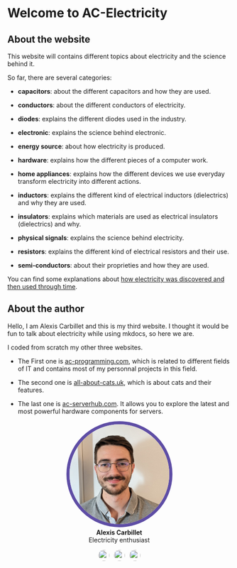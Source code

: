 <head>
    <meta charset="UTF-8">
    <meta name="viewport" content="width=device-width, initial-scale=1.0">
    <meta name="description" content="Welcome to ac-electricity! Here you will learn more about electricity, the different components used to make an electrical circuit as well as their features and use cases.">
    <meta name="keywords" content="alexis carbillet, carbillet, electricity, capacitors, conductors, diodes, electronic, energy source, hardware, home appliances, inductors, insulators, resistors, semi-conductors">
    <meta name="author" content="Alexis Carbillet ">
</head>

# Welcome to AC-Electricity

## About the website

This website will contains different topics about electricity and the science behind it.

So far, there are several categories:

- **capacitors**: about the different capacitors and how they are used.

- **conductors**: about the different conductors of electricity.

- **diodes**: explains the different diodes used in the industry.

- **electronic**: explains the science behind electronic.

- **energy source**: about how electricity is produced.

- **hardware**: explains how the different pieces of a computer work.

- **home appliances**: explains how the different devices we use everyday transform electricity into different actions.

- **inductors**: explains the different kind of electrical inductors (dielectrics) and why they are used.

- **insulators**: explains which materials are used as electrical insulators (dielectrics) and why.

- **physical signals**: explains the science behind electricity.

- **resistors**: explains the different kind of electrical resistors and their use.

- **semi-conductors**: about their proprieties and how they are used.

You can find some explanations about [how electricity was discovered and then used through time](history.md).

## About the author

Hello, I am Alexis Carbillet and this is my third website. I thought it would be fun to talk about electricity while using mkdocs, so here we are.

I coded from scratch my other three websites.

- The First one is [ac-programming.com](https://ac-programming.com/), which is related to different fields of IT and contains most of my personnal projects in this field.

- The second one is [all-about-cats.uk](https://all-about-cats.uk/), which is about cats and their features.

- The last one is [ac-serverhub.com](https://ac-serverhub.com/). It allows you to explore the latest and most powerful hardware components for servers.

<center>
<a href="https://alexis-carbillet.com/"><img src="assets/alexis_carbillet.png" style="width: 225px;height: 225px;border-radius: 200px;margin-bottom: 0; border: 7px solid #5e4da5;" alt="author picture"></a>
<h4 style="margin-top: 0; margin-bottom: 0;">Alexis Carbillet</h4>
<p style="margin-top: 0px;">Electricity enthusiast</p>
<a href="https://ac-programming.com/"><img src="https://raw.githubusercontent.com/squidfunk/mkdocs-material/master/material/templates/.icons/fontawesome/solid/code.svg" style="width: 25px;height: 25px;border-radius: 200px;margin-right: 10px;"></a><a href="https://all-about-cats.uk/"><img src="https://raw.githubusercontent.com/squidfunk/mkdocs-material/master/material/templates/.icons/fontawesome/solid/cat.svg" style="width: 25px;height: 25px;border-radius: 200px;margin-right: 10px;"></a><a href="https://ac-serverhub.com/"><img src="https://raw.githubusercontent.com/squidfunk/mkdocs-material/master/material/templates/.icons/fontawesome/solid/server.svg" style="width: 25px;height: 25px;border-radius: 200px;"></a>
</center>
